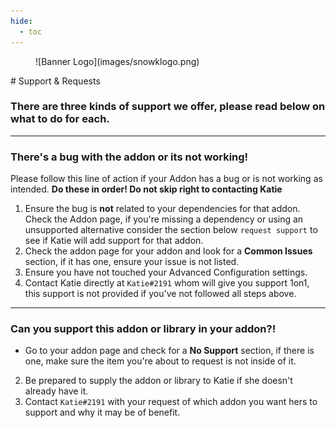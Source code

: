 ```yaml
---
hide:
  - toc
---
```

<figure markdown>
  ![Banner Logo](images/snowklogo.png)
</figure>
# Support & Requests

### There are three kinds of support we offer, please read below on what to do for each.

---

### **There's a bug with the addon or its not working!**
Please follow this line of action if your Addon has a bug or is not working as intended. **Do these in order! Do not skip right to contacting Katie**

1. Ensure the bug is **not** related to your dependencies for that addon. Check the Addon page, if you're missing a dependency or using an unsupported alternative consider the section below ``request support`` to see if Katie will add support for that addon.
2. Check the addon page for your addon and look for a **Common Issues** section, if it has one, ensure your issue is not listed.
3. Ensure you have not touched your Advanced Configuration settings.
4. Contact Katie directly at ``Katie#2191`` whom will give you support 1on1, this support is not provided if you've not followed all steps above.

---

### **Can you support this addon or library in your addon?!**

-  Go to your addon page and check for a **No Support** section, if there is one, make sure the item you're about to request is not inside of it.
2. Be prepared to supply the addon or library to Katie if she doesn't already have it.
3. Contact ``Katie#2191`` with your request of which addon you want hers to support and why it may be of benefit.